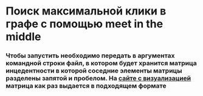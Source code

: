 # Поиск максимальной клики в графе с помощью meet in the middle
### Чтобы запустить необходимо передать в аргументах командной строки файл, в котором будет хранится матрица инцедентности в которой соседние элементы матрицы разделены запятой и пробелом. На [сайте с визуализацией](http://graphonline.ru) матрица как раз выдается в подходящем формате

